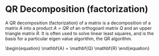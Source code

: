# QR Decomposition (factorization)

A QR decomposition (factorization) of a matrix is a decomposition of
a matrix $A$ into a product $A = QR$ of an orthogoanl matrix $Q$ and an
upper triangle matrix $R$. It is often used to solve linear least squares,
and is the basis for a particular eigen value algorithm, the QR algorithm.

\begin{equation}
  \mathbf{A} = \mathbf{Q} \mathbf{R}
\end{equation}



